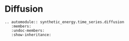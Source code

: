 # Diffusion

```{eval-rst}
.. automodule:: synthetic_energy.time_series.diffusion
   :members:
   :undoc-members:
   :show-inheritance: